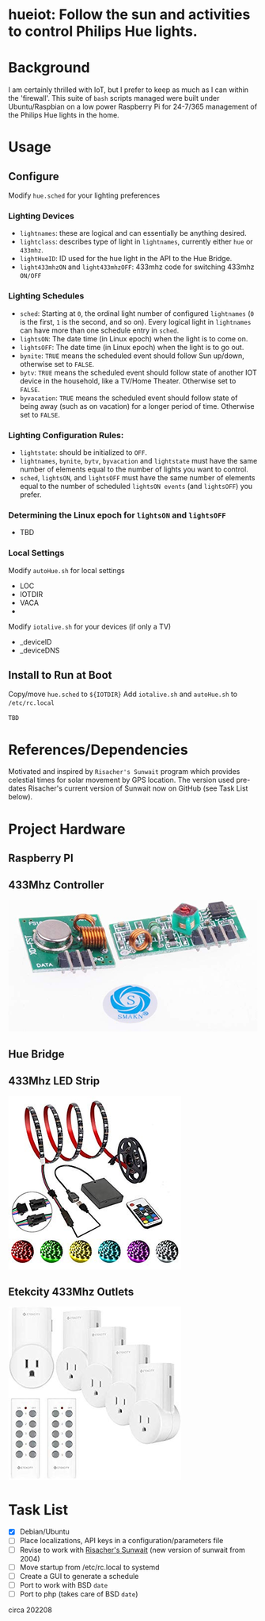 # hueiot: Follow the sun and activities to control Philips Hue lights.

# Background

I am certainly thrilled with IoT, but I prefer to keep as much as I can within the 'firewall'. This suite of ```bash``` scripts managed were built under Ubuntu/Raspbian on a low power Raspberry Pi for 24-7/365 management of the Philips Hue lights in the home.

# Usage
## Configure
Modify ```hue.sched``` for your lighting preferences
### Lighting Devices
* ```lightnames```: these are logical and can essentially be anything desired.
* ```lightclass```: describes type of light in ```lightnames```, currently either ```hue``` or ```433mhz```.
* ```lightHueID```: ID used for the hue light in the API to the Hue Bridge.
* ```light433mhzON``` and ```light433mhzOFF```: 433mhz code for switching 433mhz ```ON/OFF```
### Lighting Schedules
* ```sched```: Starting at ```0```, the ordinal light number of configured ```lightnames``` (```0``` is the first, ```1``` is the second, and so on). Every logical light in ```lightnames``` can have more than one schedule entry in ```sched```.
* ```lightsON```: The date time (in Linux epoch) when the light is to come on.
* ```lightsOFF```: The date time (in Linux epoch) when the light is to go out.
* ```bynite```: ```TRUE``` means the scheduled event should follow Sun up/down, otherwise set to ```FALSE```.
* ```bytv```: ```TRUE``` means the scheduled event should follow state of another IOT device in the household, like a TV/Home Theater. Otherwise set to ```FALSE```.
* ```byvacation```: ```TRUE``` means the scheduled event should follow state of being away (such as on vacation) for a longer period of time.  Otherwise set to ```FALSE```.
### Lighting Configuration Rules:
* ```lightstate```: should be initialized to ```OFF```.
* ```lightnames```, ```bynite```, ```bytv```, ```byvacation``` and ```lightstate``` must have the same number of elements equal to the number of lights you want to control.
*  ```sched```, ```lightsON```, and ```lightsOFF```  must have the same number of elements equal to the number of scheduled ```lightsON events``` (and ```lightsOFF```) you prefer.
### Determining the Linux epoch for ```lightsON``` and ```lightsOFF```
* TBD
### Local Settings
Modify ```autoHue.sh``` for local settings
* LOC
* IOTDIR
* VACA
* 
Modify ```iotalive.sh``` for your devices (if only a TV)
* _deviceID
* _deviceDNS
## Install to Run at Boot
Copy/move ```hue.sched``` to ```${IOTDIR}```
Add ```iotalive.sh``` and ```autoHue.sh``` to ```/etc/rc.local```

```
TBD
```

# References/Dependencies
Motivated and inspired by ```Risacher's Sunwait``` program which provides celestial times for solar movement by GPS location. The version used pre-dates Risacher's current version of Sunwait now on GitHub (see Task List below).
# Project Hardware
## Raspberry PI
## 433Mhz Controller
![433Mhz Controller](/images/433mhzCtrl.jpg)
## Hue Bridge
## 433Mhz LED Strip
![433Mhz LED Strip](/images/433mhzLED.jpg)
## Etekcity 433Mhz Outlets
![Etekcity 433Mhz Outlets](/images/etek.jpg)
# Task List
- [x] Debian/Ubuntu
- [ ] Place localizations, API keys in a configuration/parameters file
- [ ] Revise to work with [Risacher's Sunwait](https://github.com/risacher/sunwait.git) (new version of sunwait from 2004)
- [ ] Move startup from /etc/rc.local to systemd
- [ ] Create a GUI to generate a schedule
- [ ] Port to work with BSD ```date```
- [ ] Port to php (takes care of BSD ```date```)

circa 202208

